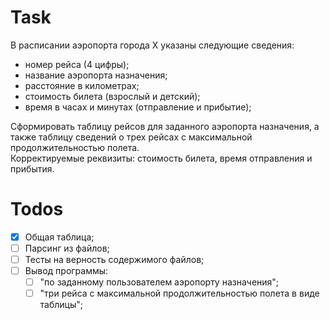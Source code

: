 # Task

В расписании аэропорта города X указаны следующие сведения:
- номер рейса (4 цифры);
- название аэропорта назначения;
- расстояние в километрах;
- стоимость билета (взрослый и детский);
- время в часах и минутах (отправление и прибытие);

Сформировать таблицу рейсов для заданного аэропорта назначения, а также таблицу сведений о трех рейсах с максимальной продолжительностью полета.\
Корректируемые реквизиты: стоимость билета, время отправления и прибытия.

# Todos

- [x] Общая таблица;
- [ ] Парсинг из файлов;
- [ ] Тесты на верность содержимого файлов;
- [ ] Вывод программы:
  - [ ] "по заданному пользователем аэропорту назначения";
  - [ ] "три рейса с максимальной продолжительностью полета в виде таблицы";
